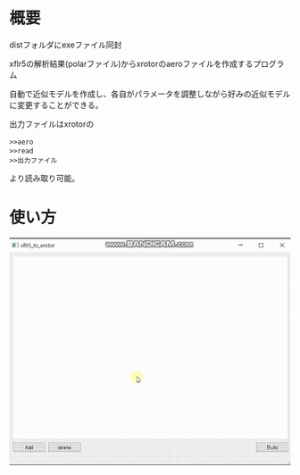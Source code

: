 # 概要
distフォルダにexeファイル同封

xflr5の解析結果(polarファイル)からxrotorのaeroファイルを作成するプログラム

自動で近似モデルを作成し、各自がパラメータを調整しながら好みの近似モデルに変更することができる。

出力ファイルはxrotorの
```
>>aero
>>read
>>出力ファイル
```
より読み取り可能。

# 使い方
![demo](./images/xflr5_to_xrotor.gif)
